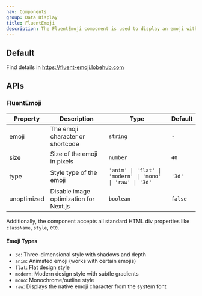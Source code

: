 ```yaml
---
nav: Components
group: Data Display
title: FluentEmoji
description: The FluentEmoji component is used to display an emoji with the Fluent design style. It supports different types of styles (modern, flat, high-contrast) and sizes. It also provides a loading spinner when the image is being fetched from the server, and a fallback text emoji when the image fails to load. The component is customizable with className and style props, and can receive additional props to be passed down to the underlying div element.
---
```


## Default

Find details in <https://fluent-emoji.lobehub.com>

<code src="./demos/index.tsx" nopadding></code>

## APIs

### FluentEmoji

| Property    | Description                            | Type                                                      | Default |
| ----------- | -------------------------------------- | --------------------------------------------------------- | ------- |
| emoji       | The emoji character or shortcode       | `string`                                                  | -       |
| size        | Size of the emoji in pixels            | `number`                                                  | `40`    |
| type        | Style type of the emoji                | `'anim' \| 'flat' \| 'modern' \| 'mono' \| 'raw' \| '3d'` | `'3d'`  |
| unoptimized | Disable image optimization for Next.js | `boolean`                                                 | `false` |

Additionally, the component accepts all standard HTML div properties like `className`, `style`, etc.

#### Emoji Types

- `3d`: Three-dimensional style with shadows and depth
- `anim`: Animated emoji (works with certain emojis)
- `flat`: Flat design style
- `modern`: Modern design style with subtle gradients
- `mono`: Monochrome/outline style
- `raw`: Displays the native emoji character from the system font
